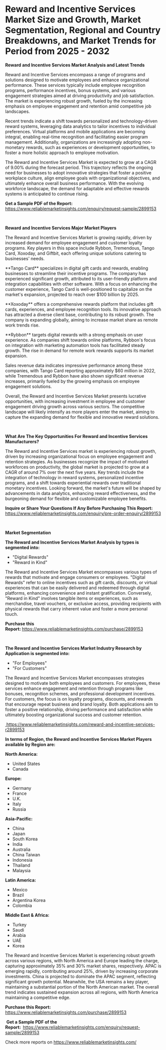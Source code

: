 <p><h1>Reward and Incentive Services Market Size and Growth, Market Segmentation, Regional and Country Breakdowns, and Market Trends for Period from 2025 -  2032</h1></p><p><strong>Reward and Incentive Services Market Analysis and Latest Trends</strong></p>
<p><p>Reward and Incentive Services encompass a range of programs and solutions designed to motivate employees and enhance organizational performance. These services typically include employee recognition programs, performance incentives, bonus systems, and various engagement strategies aimed at driving productivity and job satisfaction. The market is experiencing robust growth, fueled by the increasing emphasis on employee engagement and retention amid competitive job landscapes.</p><p>Recent trends indicate a shift towards personalized and technology-driven reward systems, leveraging data analytics to tailor incentives to individual preferences. Virtual platforms and mobile applications are becoming integral, enabling real-time recognition and facilitating easier program management. Additionally, organizations are increasingly adopting non-monetary rewards, such as experiences or development opportunities, to foster a more holistic approach to employee motivation.</p><p>The Reward and Incentive Services Market is expected to grow at a CAGR of 9.00% during the forecast period. This trajectory reflects the ongoing need for businesses to adopt innovative strategies that foster a positive workplace culture, align employee goals with organizational objectives, and ultimately enhance overall business performance. With the evolving workforce landscape, the demand for adaptable and effective rewards systems is anticipated to continue rising.</p></p>
<p><strong>Get a Sample PDF of the Report:&nbsp;</strong> <a href="https://www.reliablemarketinsights.com/enquiry/request-sample/2899153?utm_campaign=3317&utm_medium=2&utm_source=Github&utm_content=ia&utm_term=15032025&utm_id=reward-and-incentive-services">https://www.reliablemarketinsights.com/enquiry/request-sample/2899153</a></p>
<p>&nbsp;</p>
<p><strong>Reward and Incentive Services Major Market Players</strong></p>
<p><p>The Reward and Incentive Services Market is growing rapidly, driven by increased demand for employee engagement and customer loyalty programs. Key players in this space include Rybbon, Tremendous, Tango Card, Xoxoday, and Giftbit, each offering unique solutions catering to businesses' needs.</p><p>**Tango Card** specializes in digital gift cards and rewards, enabling businesses to streamline their incentive programs. The company has experienced significant growth, attributed to its user-friendly platform and integration capabilities with other software. With a focus on enhancing the customer experience, Tango Card is well-positioned to capitalize on the market's expansion, projected to reach over $100 billion by 2025.</p><p>**Xoxoday** offers a comprehensive rewards platform that includes gift cards, experiences, and employee recognition tools. Its innovative approach has attracted a diverse client base, contributing to its robust growth. The company is expanding globally, aiming to increase market share as remote work trends rise.</p><p>**Rybbon** targets digital rewards with a strong emphasis on user experience. As companies shift towards online platforms, Rybbon's focus on integration with marketing automation tools has facilitated steady growth. The rise in demand for remote work rewards supports its market expansion.</p><p>Sales revenue data indicates impressive performance among these companies, with Tango Card reporting approximately $60 million in 2022, while Tremendous and Rybbon have also shown significant revenue increases, primarily fueled by the growing emphasis on employee engagement solutions.</p><p>Overall, the Reward and Incentive Services Market presents lucrative opportunities, with increasing investment in employee and customer engagement driving growth across various sectors. The competitive landscape will likely intensify as more players enter the market, aiming to capture the expanding demand for flexible and innovative reward solutions.</p></p>
<p>&nbsp;</p>
<p><strong>What Are The Key Opportunities For Reward and Incentive Services Manufacturers?</strong></p>
<p><p>The Reward and Incentive Services market is experiencing robust growth, driven by increasing organizational focus on employee engagement and retention strategies. As businesses recognize the impact of motivated workforces on productivity, the global market is projected to grow at a CAGR of around 7% over the next five years. Key trends include the integration of technology in reward systems, personalized incentive programs, and a shift towards experiential rewards over traditional monetary incentives. Looking forward, the market's future will be shaped by advancements in data analytics, enhancing reward effectiveness, and the burgeoning demand for flexible and customizable employee benefits.</p></p>
<p><strong>Inquire or Share Your Questions If Any Before Purchasing This Report:</strong> <a href="https://www.reliablemarketinsights.com/enquiry/pre-order-enquiry/2899153?utm_campaign=3317&utm_medium=2&utm_source=Github&utm_content=ia&utm_term=15032025&utm_id=reward-and-incentive-services">https://www.reliablemarketinsights.com/enquiry/pre-order-enquiry/2899153</a></p>
<p>&nbsp;</p>
<p><strong>Market Segmentation</strong></p>
<p><strong>The Reward and Incentive Services Market Analysis by types is segmented into:</strong></p>
<p><ul><li>"Digital Rewards"</li><li>"Reward in Kind"</li></ul></p>
<p><p>The Reward and Incentive Services Market encompasses various types of rewards that motivate and engage consumers or employees. "Digital Rewards" refer to online incentives such as gift cards, discounts, or virtual experiences that can be easily delivered and redeemed through digital platforms, enhancing convenience and instant gratification. Conversely, "Reward in Kind" involves tangible items or experiences, such as merchandise, travel vouchers, or exclusive access, providing recipients with physical rewards that carry inherent value and foster a more personal touch.</p></p>
<p><strong>Purchase this Report:&nbsp;</strong><a href="https://www.reliablemarketinsights.com/purchase/2899153?utm_campaign=3317&utm_medium=2&utm_source=Github&utm_content=ia&utm_term=15032025&utm_id=reward-and-incentive-services">https://www.reliablemarketinsights.com/purchase/2899153</a></p>
<p>&nbsp;</p>
<p><strong>The Reward and Incentive Services Market Industry Research by Application is segmented into:</strong></p>
<p><ul><li>"For Employees"</li><li>"For Customers"</li></ul></p>
<p><p>The Reward and Incentive Services Market encompasses strategies designed to motivate both employees and customers. For employees, these services enhance engagement and retention through programs like bonuses, recognition schemes, and professional development incentives. For customers, the focus is on loyalty programs, discounts, and rewards that encourage repeat business and brand loyalty. Both applications aim to foster a positive relationship, driving performance and satisfaction while ultimately boosting organizational success and customer retention.</p></p>
<p><a href="https://www.reliablemarketinsights.com/reward-and-incentive-services-r2899153?utm_campaign=3317&utm_medium=2&utm_source=Github&utm_content=ia&utm_term=15032025&utm_id=reward-and-incentive-services">&nbsp;https://www.reliablemarketinsights.com/reward-and-incentive-services-r2899153</a></p>
<p><strong>In terms of Region, the Reward and Incentive Services Market Players available by Region are:</strong></p>
<p>
    <p> <strong> North America: </strong>
        <ul>
            <li>United States</li>
            <li>Canada</li>
        </ul>
        </p> 
    <p> <strong> Europe: </strong>
        <ul>
            <li>Germany</li>
            <li>France</li>
            <li>U.K.</li>
            <li>Italy</li>
            <li>Russia</li>
        </ul>
        </p> 
    <p> <strong> Asia-Pacific: </strong>
        <ul>
            <li>China</li>
            <li>Japan</li>
            <li>South Korea</li>
            <li>India</li>
            <li>Australia</li>
            <li>China Taiwan</li>
            <li>Indonesia</li>
            <li>Thailand</li>
            <li>Malaysia</li>
        </ul>
        </p> 
    <p> <strong> Latin America: </strong>
        <ul>
            <li>Mexico</li>
            <li>Brazil</li>
            <li>Argentina Korea</li>
            <li>Colombia</li>
        </ul>
        </p> 
    <p> <strong> Middle East & Africa: </strong>
        <ul>
            <li>Turkey</li>
            <li>Saudi</li>
            <li>Arabia</li>
            <li>UAE</li>
            <li>Korea</li>
        </ul>
    </p>
    </p>
<p><p>The Reward and Incentive Services Market is experiencing robust growth across various regions, with North America and Europe leading the charge, capturing approximately 35% and 30% market shares, respectively. APAC is emerging rapidly, contributing around 25%, driven by increasing corporate investments. China is projected to dominate the APAC segment, reflecting significant growth potential. Meanwhile, the USA remains a key player, maintaining a substantial portion of the North American market. The overall trend indicates sustained expansion across all regions, with North America maintaining a competitive edge.</p></p>
<p><strong>Purchase this Report: </strong><a href="https://www.reliablemarketinsights.com/purchase/2899153?utm_campaign=3317&utm_medium=2&utm_source=Github&utm_content=ia&utm_term=15032025&utm_id=reward-and-incentive-services">https://www.reliablemarketinsights.com/purchase/2899153</a></p>
<p>&nbsp;<strong>Get a Sample PDF of the Report:&nbsp;&nbsp;</strong><a href="https://www.reliablemarketinsights.com/enquiry/request-sample/2899153?utm_campaign=3317&utm_medium=2&utm_source=Github&utm_content=ia&utm_term=15032025&utm_id=reward-and-incentive-services">https://www.reliablemarketinsights.com/enquiry/request-sample/2899153</a></p>
<p><strong></strong></p>
<p>Check more reports on <a href="https://www.reliablemarketinsights.com/?utm_campaign=3317&utm_medium=2&utm_source=Github&utm_content=ia&utm_term=15032025&utm_id=reward-and-incentive-services">https://www.reliablemarketinsights.com/</a></p>